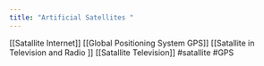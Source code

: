 ```yaml
---
title: "Artificial Satellites "
---
```

[[Satallite Internet]]
[[Global Positioning System GPS]]
[[Satallite in Television and Radio ]]
[[Satallite Television]]
#satallite 
#GPS 